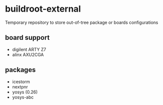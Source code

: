 # buildroot-external

Temporary repository to store out-of-tree package or boards configurations

## board support

- digilent ARTY Z7
- alinx AXU2CGA

## packages

- icestorm
- nextpnr
- yosys (0.26)
- yosys-abc
